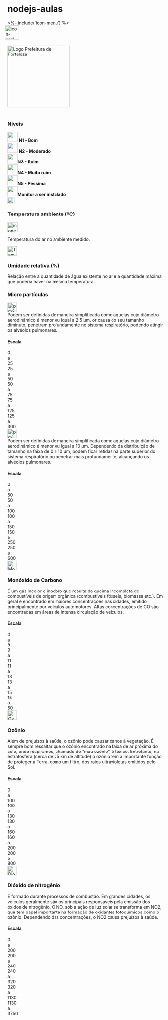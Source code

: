 # nodejs-aulas


<div class="sidebar" id="sidebar">
  <div class="menuIcon"><%- include('icon-menu') %></div>
  <img
    src="./assets/img/icon-pref.png"
    class="toggleDesactive"
    style="margin-bottom: 20px; margin-left: -8px"
    width="45"
    alt="icon-pref"
  />
  <div class="d-flex my-3 justify-center">
    <img
      src="./assets/img/logoPref.png"
      width="200"
      alt="Logo Prefeitura de Fortaleza"
      style="margin-bottom: 20px"
      class="toggleActive"
    />
    <!-- <div>
          <a id="reset-darkmode" href="#" title="Clear Dark Mode Override"><small>(reset)</small></a></h1>
          <input type="checkbox" id="toggle-darkmode" />
          <label for="toggle-darkmode"><span>Toggle Light/Dark Mode</span></label>
        </div> -->
  </div>
  <!-- <h3 class="my-3 text-2xl">Legenda</h3> -->
  <h3 class="text-lg toggleActive"><b>Níveis</b></h3>
  <div class="card aside__card rounded-none sofia-font my-2 mb-eq">
    <div class="d-flex mb-eq">
      <img src="./assets/img/Boa.png" width="32" class="mr-eq" /> <strong>N1 - Bom</strong>
    </div>
    <div class="d-flex mb-eq">
      <img src="./assets/img/Moderada.png" width="32" class="mr-eq" />
      <strong>N2 - Moderado</strong>
    </div>
    <div class="d-flex mb-eq">
      <img src="./assets/img/ruim.png" width="32" class="mr-eq" /><strong>N3 - Ruim</strong>
    </div>
    <div class="d-flex mb-eq">
      <img src="./assets/img/Muito-ruim.png" width="32" class="mr-eq" /><strong
        >N4 - Muito ruim</strong
      >
    </div>
    <div class="d-flex mb-eq">
      <img src="./assets/img/pessima.png" width="32" class="mr-eq" /><strong>N5 - Péssima</strong>
    </div>
    <div class="d-flex mb-eq">
      <img src="./assets/img/Semponto.png" width="32" class="mr-eq" /><strong
        >Monitor a ser instalado</strong
      >
    </div>
  </div>

  <div class="d-flex mb-eq">
    <div class="logos-poluentes">
      <img src="./assets/img/extemp.png" width="22" class="mr-eq" alt="Temperatura" />
    </div>
    <h3 class="text-lg toggleActive"><b>Temperatura ambiente (ºC)</b></h3>
  </div>
  <div class="card aside__card rounded-md sofia-font mb-eq">
    <article class="toggleActive textTemp">
      <img id="soundTemp" src="./assets/img/sound_final.png" alt="icone sound" width="32" />
      <p class="textTemp">Temperatura do ar no ambiente medido.</p>
    </article>
  </div>
  <div class="d-flex mb-eq">
    <div class="logos-poluentes">
      <img src="./assets/img/umidade.png" width="30" class="mr-eq" alt="Temperatura" />
    </div>
    <h3 class="text-lg toggleActive"><b>Umidade relativa (%)</b></h3>
  </div>
  <div class="card aside__card rounded-md sofia-font mb-eq">
    <article class="toggleActive">
      Relação entre a quantidade de água existente no ar e a quantidade máxima que poderia haver na
      mesma temperatura.
    </article>
  </div>

  <h3 class="text-lg toggleActive"><b>Micro partículas</b></h3>
  <div class="card aside__card rounded-none sofia-font mb-eq">
    <div class="logos-poluentes">
      <img src="./assets/img/pm25.png" width="30" alt="pm2.5" />
    </div>
    <article class="toggleActive">
      Podem ser definidas de maneira simplificada como aquelas cujo diâmetro aerodinâmico é menor ou
      igual a 2,5 µm. or causa do seu tamanho diminuto, penetram profundamente no sistema
      respiratório, podendo atingir os alvéolos pulmonares.
      <h4 class="sofia-font text-base font-black text-lg">Escala</h4>
      <div class="d-flex my-2 aside__escala">
        <div class="progress-bar progressBoa">
          0
          <br />
          a
          <br />
          25
        </div>
        <div class="progress-bar progressModerada">
          25
          <br />
          a
          <br />
          50
        </div>
        <div class="progress-bar progressRuim">
          50 <br />
          a <br />
          75
        </div>
        <div class="progress-bar progressMruim">75 <br />a <br />125</div>
        <div class="progress-bar progressPessima">125 <br />a <br />300</div>
      </div>
    </article>
    <!-- <h3 class="text-xl"><b>PM<sub>10</sub></b></h3> -->
    <div class="logos-poluentes">
      <img src="./assets/img/pm10.png" width="30" alt="pm10" />
    </div>
    <article class="toggleActive">
      Podem ser definidas de maneira simplificada como aquelas cujo diâmetro aerodinâmico é menor ou
      igual a 10 µm. Dependendo da distribuição de tamanho na faixa de 0 a 10 µm, podem ficar
      retidas na parte superior do sistema respiratório ou penetrar mais profundamente, alcançando
      os alvéolos pulmonares.
      <h4 class="sofia-font text-base font-black text-lg">Escala</h4>
      <div class="d-flex my-2 aside__escala">
        <div class="progress-bar progressBoa">
          0
          <br />
          a
          <br />
          50
        </div>
        <div class="progress-bar progressModerada">
          50
          <br />
          a
          <br />
          100
        </div>
        <div class="progress-bar progressRuim">
          100 <br />
          a <br />
          150
        </div>
        <div class="progress-bar progressMruim">150 <br />a <br />250</div>
        <div class="progress-bar progressPessima">250 <br />a <br />600</div>
      </div>
    </article>
  </div>

  <div class="d-flex">
    <div class="logos-poluentes">
      <img src="./assets/img/co2.png" width="30" class="mr-eq" alt="Monóxido de carbono" />
    </div>
    <h3 class="text-lg toggleActive"><b>Monóxido de Carbono</b></h3>
  </div>
  <div class="card aside__card rounded-md sofia-font mb-eq">
    <article class="toggleActive">
      É um gás incolor e inodoro que resulta da queima incompleta de combustíveis de origem orgânica
      (combustíveis fósseis, biomassa etc.). Em geral é encontrado em maiores concentrações nas
      cidades, emitido principalmente por veículos automotores. Altas concentrações de CO são
      encontradas em áreas de intensa circulação de veículos.
      <h4 class="sofia-font text-base font-black text-lg">Escala</h4>
      <div class="d-flex my-2 aside__escala">
        <div class="progress-bar progressBoa">
          0
          <br />
          a
          <br />
          9
        </div>
        <div class="progress-bar progressModerada">
          9
          <br />
          a
          <br />
          11
        </div>
        <div class="progress-bar progressRuim">
          11 <br />
          a <br />
          13
        </div>
        <div class="progress-bar progressMruim">13 <br />a <br />15</div>
        <div class="progress-bar progressPessima">15 <br />a <br />50</div>
      </div>
    </article>
  </div>

  <div class="d-flex">
    <div class="logos-poluentes">
      <img src="./assets/img/o3.png" width="30" class="mr-eq" alt="Ozônio" />
    </div>
    <h3 class="text-lg toggleActive"><b>Ozônio</b></h3>
  </div>
  <div class="card aside__card rounded-none sofia-font mb-eq">
    <article class="toggleActive">
      Além de prejuízos à saúde, o ozônio pode causar danos à vegetação. É sempre bom ressaltar que
      o ozônio encontrado na faixa de ar próxima do solo, onde respiramos, chamado de “mau ozônio”,
      é tóxico. Entretanto, na estratosfera (cerca de 25 km de altitude) o ozônio tem a importante
      função de proteger a Terra, como um filtro, dos raios ultravioletas emitidos pelo Sol.
      <h4 class="sofia-font text-base font-black text-lg">Escala</h4>
      <div class="d-flex my-2 aside__escala">
        <div class="progress-bar progressBoa">
          0
          <br />
          a
          <br />
          100
        </div>
        <div class="progress-bar progressModerada">
          100
          <br />
          a
          <br />
          130
        </div>
        <div class="progress-bar progressRuim">
          130 <br />
          a <br />
          160
        </div>
        <div class="progress-bar progressMruim">160 <br />a <br />200</div>
        <div class="progress-bar progressPessima">200 <br />a <br />800</div>
      </div>
    </article>
  </div>

  <div class="d-flex">
    <div class="logos-poluentes">
      <img src="./assets/img/no2.png" width="30" class="mr-eq" alt="Dióxido de nitrogênio" />
    </div>
    <h3 class="text-lg toggleActive"><b>Dióxido de nitrogênio</b></h3>
  </div>
  <div class="card aside__card rounded-none sofia-font my-2 mb-eq">
    <article class="toggleActive">
      É formado durante processos de combustão. Em grandes cidades, os veículos geralmente são os
      principais responsáveis pela emissão dos óxidos de nitrogênio. O NO, sob a ação de luz solar
      se transforma em NO2, que tem papel importante na formação de oxidantes fotoquímicos como o
      ozônio. Dependendo das concentrações, o NO2 causa prejuízos à saúde.
      <h4 class="sofia-font text-base font-black text-lg">Escala</h4>
      <div class="d-flex my-2 aside__escala">
        <div class="progress-bar progressBoa">
          0
          <br />
          a
          <br />
          200
        </div>
        <div class="progress-bar progressModerada">
          200
          <br />
          a
          <br />
          240
        </div>
        <div class="progress-bar progressRuim">
          240 <br />
          a <br />
          320
        </div>
        <div class="progress-bar progressMruim">320 <br />a <br />1130</div>
        <div class="progress-bar progressPessima">1130 <br />a <br />3750</div>
      </div>
    </article>
  </div>
</div>
